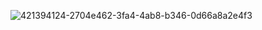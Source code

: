 

![421394124-2704e462-3fa4-4ab8-b346-0d66a8a2e4f3](https://github.com/user-attachments/assets/524366a7-5913-40ad-bdd8-8cbf35dcf5e5)

